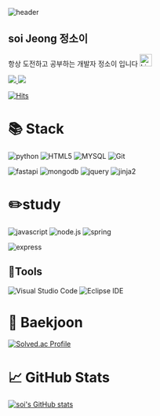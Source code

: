 
![header](https://capsule-render.vercel.app/api?type=wave&color=auto&height=300&section=header&text=Soi%20Jeong&fontSize=90)
## soi Jeong 정소이
항상 도전하고 공부하는 개발자 정소이 입니다 <img src="https://raw.githubusercontent.com/Tarikul-Islam-Anik/Animated-Fluent-Emojis/master/Emojis/Smilies/Light%20Blue%20Heart.png" alt="Light Blue Heart" width="25" height="25" />
<div></div>
 <a href="mailto:writer__soi@naver.com">
   <img src="https://img.shields.io/badge/Gmail-d14836?style=flat-square&logo=Gmail&logoColor=white&link=leegm1798@naver.com"/>
</a>
 <a href="https://velog.io/@soijeongg"><img src="https://img.shields.io/badge/Tech%20Blog-11B48A?style=flat-square&logo=Vimeo&logoColor=white&link=https://velog.io/@soijeongg"/></a>

[![Hits](https://hits.seeyoufarm.com/api/count/incr/badge.svg?url=https%3A%2F%2Fgithub.com%2Fsoijeongg&count_bg=%2356C87B&title_bg=%233876C0&icon=&icon_color=%23E7E7E7&title=hits&edge_flat=false)](https://hits.seeyoufarm.com)
# :books: Stack 
![python](https://img.shields.io/badge/python-3776AB.svg?&style=for-the-badge&logo=python&logoColor=white)
![HTML5](https://img.shields.io/badge/HTML5-E34F26.svg?&style=for-the-badge&logo=HTML5&logoColor=white)
![MYSQL](https://img.shields.io/badge/MYSQL-4479A1.svg?&style=for-the-badge&logo=MYSQL&logoColor=white)
![Git](https://img.shields.io/badge/Git-4479A1.svg?&style=for-the-badge&logo=Git&logoColor=white)
<div></div>

![fastapi](https://img.shields.io/badge/Fastapi-009688.svg?&style=for-the-badge&logo=Fastapi&logoColor=white)
![mongodb](https://img.shields.io/badge/mongodb-47A248.svg?&style=for-the-badge&logo=mongodb&logoColor=white)
![jquery](https://img.shields.io/badge/jquery-0769AD.svg?&style=for-the-badge&logo=jquery&logoColor=white)
![jinja2](https://img.shields.io/badge/jinja-B41717.svg?&style=for-the-badge&logo=jinja&logoColor=white)
# :pencil2:study
![javascript](https://img.shields.io/badge/javascript-F7DF1E.svg?&style=for-the-badge&logo=javascript&logoColor=white)
![node.js](https://img.shields.io/badge/node.js-339933.svg?&style=for-the-badge&logo=nodedotjs&logoColor=white)
![spring](https://img.shields.io/badge/spring-6DB33F.svg?&style=for-the-badge&logo=spring&logoColor=white)
<!--![TypeScript](https://img.shields.io/badge/TypeScript-3178C6.svg?&style=for-the-badge&logo=TypeScript&logoColor=white)-->
![express](https://img.shields.io/badge/express-000000.svg?&style=for-the-badge&logo=express&logoColor=white)

## :hammer:Tools
![Visual Studio Code](https://img.shields.io/badge/Visual%20Studio%20Code-007ACC.svg?&style=for-the-badge&logo=Visual%20Studio%20Code&logoColor=white)
![Eclipse IDE](https://img.shields.io/badge/Eclipse%20IDE-2C2255.svg?&style=for-the-badge&logo=Eclipse%20IDE&logoColor=white)


# :pencil: Baekjoon
[![Solved.ac Profile](http://mazassumnida.wtf/api/v2/generate_badge?boj=ninosoi2001)](https://solved.ac/ninosoi2001/)
# :chart_with_upwards_trend:  GitHub Stats
[![soi's GitHub stats](https://github-readme-stats.vercel.app/api?username=soijeongg&show_icons=true&theme=react)](https://github.com/soijeongg/github-readme-stats)
<!--[![Top Langs](https://github-readme-stats.vercel.app/api/top-langs/?username=soijeongg&langs_count=8)](https://github.com/soijeongg/github-readme-stats)-->
